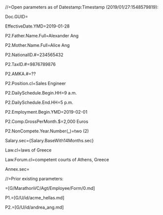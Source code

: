 //=Open parameters as of Datestamp:Timestamp (2019/01/27:1548579819):

Doc.GUID=

EffectiveDate.YMD=2019-01-28

P2.Father.Name.Full=Alexander Ang

P2.Mother.Name.Full=Alice Ang

P2.NationalID.#=234565432

P2.TaxID.#=9876789876

P2.AMKA.#=??

P2.Position.cl=Sales Engineer

P2.DailySchedule.Begin.HH=9 a.m.

P2.DailySchedule.End.HH=5 p.m.

P2.Employment.Begin.YMD=2019-02-01

P2.Comp.GrossPerMonth.$=2,000 Euros

P2.NonCompete.Year.Number(_)=two (2)

Salary.sec={Salary.BaseWith14Months.sec}

Law.cl=laws of Greece

Law.Forum.cl=competent courts of Athens, Greece

Annex.sec=</i>

//=Prior existing parameters:

=[G/MarathonVC/Agt/Employee/Form/0.md]  

P1.=[G/U/id/acme_hellas.md]

P2.=[G/U/id/andrea_ang.md]